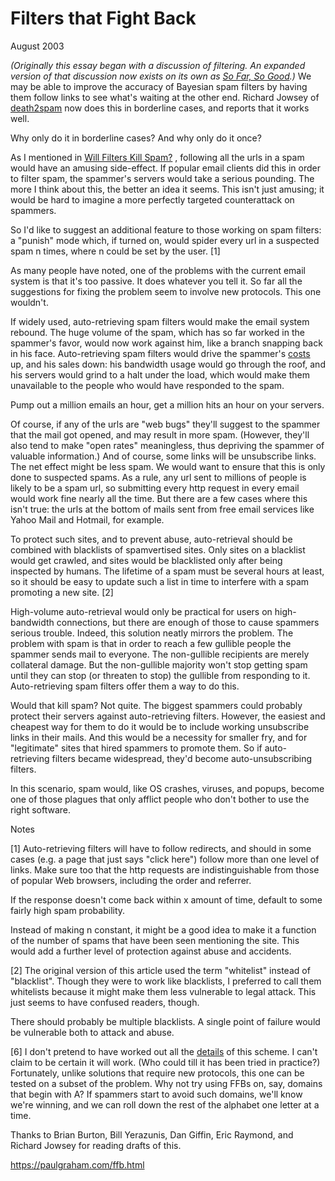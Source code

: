 # Filters that Fight Back

August 2003

*(Originally this essay began with a discussion of filtering. An expanded version of that discussion now exists on its own as [So Far, So Good](sofar.html).)* We may be able to improve the accuracy of Bayesian spam filters by having them follow links to see what's waiting at the other end. Richard Jowsey of [death2spam](http://death2spam.com) now does this in borderline cases, and reports that it works well.

Why only do it in borderline cases? And why only do it once?

As I mentioned in [Will Filters Kill Spam?](https://paulgraham.com/wfks.html) , following all the urls in a spam would have an amusing side-effect. If popular email clients did this in order to filter spam, the spammer's servers would take a serious pounding. The more I think about this, the better an idea it seems. This isn't just amusing; it would be hard to imagine a more perfectly targeted counterattack on spammers.

So I'd like to suggest an additional feature to those working on spam filters: a "punish" mode which, if turned on, would spider every url in a suspected spam n times, where n could be set by the user. [1]

As many people have noted, one of the problems with the current email system is that it's too passive. It does whatever you tell it. So far all the suggestions for fixing the problem seem to involve new protocols. This one wouldn't.

If widely used, auto-retrieving spam filters would make the email system rebound. The huge volume of the spam, which has so far worked in the spammer's favor, would now work against him, like a branch snapping back in his face. Auto-retrieving spam filters would drive the spammer's [costs](http://www.bork.ca/pics/?path=incoming&img=bill.jpg) up, and his sales down: his bandwidth usage would go through the roof, and his servers would grind to a halt under the load, which would make them unavailable to the people who would have responded to the spam.

Pump out a million emails an hour, get a million hits an hour on your servers.

Of course, if any of the urls are "web bugs" they'll suggest to the spammer that the mail got opened, and may result in more spam. (However, they'll also tend to make "open rates" meaningless, thus depriving the spammer of valuable information.) And of course, some links will be unsubscribe links. The net effect might be less spam. We would want to ensure that this is only done to suspected spams. As a rule, any url sent to millions of people is likely to be a spam url, so submitting every http request in every email would work fine nearly all the time. But there are a few cases where this isn't true: the urls at the bottom of mails sent from free email services like Yahoo Mail and Hotmail, for example.

To protect such sites, and to prevent abuse, auto-retrieval should be combined with blacklists of spamvertised sites. Only sites on a blacklist would get crawled, and sites would be blacklisted only after being inspected by humans. The lifetime of a spam must be several hours at least, so it should be easy to update such a list in time to interfere with a spam promoting a new site. [2]

High-volume auto-retrieval would only be practical for users on high-bandwidth connections, but there are enough of those to cause spammers serious trouble. Indeed, this solution neatly mirrors the problem. The problem with spam is that in order to reach a few gullible people the spammer sends mail to everyone. The non-gullible recipients are merely collateral damage. But the non-gullible majority won't stop getting spam until they can stop (or threaten to stop) the gullible from responding to it. Auto-retrieving spam filters offer them a way to do this.

Would that kill spam? Not quite. The biggest spammers could probably protect their servers against auto-retrieving filters. However, the easiest and cheapest way for them to do it would be to include working unsubscribe links in their mails. And this would be a necessity for smaller fry, and for "legitimate" sites that hired spammers to promote them. So if auto-retrieving filters became widespread, they'd become auto-unsubscribing filters.

In this scenario, spam would, like OS crashes, viruses, and popups, become one of those plagues that only afflict people who don't bother to use the right software.

Notes

[1] Auto-retrieving filters will have to follow redirects, and should in some cases (e.g. a page that just says "click here") follow more than one level of links. Make sure too that the http requests are indistinguishable from those of popular Web browsers, including the order and referrer.

If the response doesn't come back within x amount of time, default to some fairly high spam probability.

Instead of making n constant, it might be a good idea to make it a function of the number of spams that have been seen mentioning the site. This would add a further level of protection against abuse and accidents.

[2] The original version of this article used the term "whitelist" instead of "blacklist". Though they were to work like blacklists, I preferred to call them whitelists because it might make them less vulnerable to legal attack. This just seems to have confused readers, though.

There should probably be multiple blacklists. A single point of failure would be vulnerable both to attack and abuse.

[6] I don't pretend to have worked out all the [details](ffbfaq.html) of this scheme. I can't claim to be certain it will work. (Who could till it has been tried in practice?) Fortunately, unlike solutions that require new protocols, this one can be tested on a subset of the problem. Why not try using FFBs on, say, domains that begin with A? If spammers start to avoid such domains, we'll know we're winning, and we can roll down the rest of the alphabet one letter at a time.

Thanks to Brian Burton, Bill Yerazunis, Dan Giffin, Eric Raymond, and Richard Jowsey for reading drafts of this.

https://paulgraham.com/ffb.html
